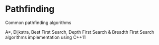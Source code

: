 # Pathfinding
Common pathfinding algorithms

A*, Dijkstra, Best First Search, Depth First Search & Breadth First Search algorithms implementation using C++11
